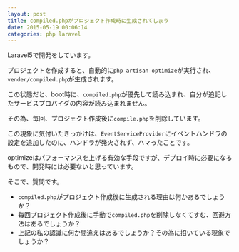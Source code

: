 ```yaml
---
layout: post
title: compiled.phpがプロジェクト作成時に生成されてしまう
date: 2015-05-19 00:06:14
categories: php laravel
---
```

<p>Laravel5で開発をしています。</p>

<p>プロジェクトを作成すると、自動的に<code>php artisan optimize</code>が実行され、<code>vender/compiled.php</code>が生成されます。</p>

<p>この状態だと、boot時に、<code>compiled.php</code>が優先して読み込まれ、自分が追記したサービスプロバイダの内容が読み込まれません。</p>

<p>その為、毎回、プロジェクト作成後に<code>compile.php</code>を削除しています。</p>

<p>この現象に気付いたきっかけは、<code>EventServiceProvider</code>にイベントハンドラの設定を追加したのに、ハンドラが発火されず、ハマったことです。</p>

<p>optimizeはパフォーマンスを上げる有効な手段ですが、デプロイ時に必要になるもので、開発時には必要ないと思っています。</p>

<p>そこで、質問です。</p>

<ul>
<li><code>compiled.php</code>がプロジェクト作成後に生成される理由は何かあるでしょうか？</li>
<li>毎回プロジェクト作成後に手動で<code>compiled.php</code>を削除しなくてすむ、回避方法はあるでしょうか？</li>
<li>上記の私の認識に何か間違えはあるでしょうか？その為に招いている現象でしょうか？</li>
</ul>
